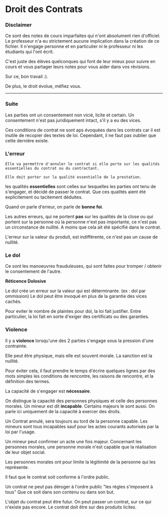 # Droit des Contrats

### Disclaimer
Ce sont des notes de cours imparfaites qui n'ont absolument rien d'officiel.
Le professeur n'a eu strictement aucune implication dans la création de ce
fichier. Il n'engage personne et en particulier ni le professeur ni les
étudiants qui l'ont écrit.

C'est juste des élèves quelconques qui font de leur mieux pour suivre en cours
et vous partager leurs notes pour vous aider dans vos révisions.

Sur ce, bon travail :).

De plus, le droit évolue, méfiez vous.

-----
### Suite

Les parties ont un consentement non vicié, licite et certain.
Un consentement n'est pas juridiquement intact, s'il y a eu des vices.

Ces conditions de contrat ne sont aps évoquées dans les contrats car 
il est inutile de recopier des textes de loi. Cependant, il ne faut pas
oublier que cette dernière existe.

### L'erreur
	Elle va permettre d'annuler le contrat si elle porte sur les qualités
	essentielles du contrat ou du contractant.

	Elle doit porter sur la qualité essentielle de la prestation.
	
les qualités **essentielles** sont celles sur lesquelles les parties ont
tenu de s'engager, et décidé de passer le contrat. Que ces qualités aient
été explicitement ou tacitement déduites.

Quand on parle d'erreur, on parle de **bonne foi**.

Les autres erreurs, qui ne portent **pas** sur les qualités de la close 
ou qui portent sur la personne où la personne n'est pas importante, ce n'est
pas un circonstance de nullité. A moins que cela ait été spécifié dans le contrat.

L'erreur sur la valeur du produit, est indifférente, ce n'est pas un cause
de nullité.

### Le dol
Ce sont les manoeuvres frauduleuses, qui sont faites pour tromper / obtenir
le consentement de l'autre.

**Réticence Dolosive**

Le dol crée  un erreur sur la valeur qui est déterminante. (ex : dol par ommission)
Le dol peut être invoqué en plus de la garantie des vices cachés.

Pour eviter le nombre de plaintes pour dol, la loi fait justifier.
Entre particulier, la loi fait en sorte d'exiger des certificats ou des garanties.

### Violence
Il y a **violence** lorsqu'une des 2 parties s'engage sous la pression d'une contrainte.

Elle peut être physique, mais elle est souvent morale.
La sanction est la nullité.

Pour éviter cela, il faut prendre le temps d'écrire quelques lignes par des mots
simples les conditions de rencontre, les raisons de rencontre, et la définition des
termes.

La capacité de s'engager est **nécessaire**.

On distingue la capacité des personnes physiques et celle des personnes morales.
Un mineur est dit **incapable**. Certains majeurs le sont aussi. On parle ici 
uniquement de la capacité à exercer des droits.

Un Contrat annulé, sera toujours au tord de la personne capable. Les mineurs sont tous
incapables sauf pour les actes courants autorisés par la loi par l'usage.

Un mineur peut confirmer un acte une fois majeur. Concernant les personnes morales, une
personne morale n'est capable que la réalisation de leur objet social.

Les personnes morales ont pour limite la légitimité de la personne qui les représente.

Il faut que le contrat soit conforme à l'ordre public.

Un contrat ne peut pas déroger à l'ordre public "les règles s'imposent à tous"
Que ce soit dans son contenu ou dans son but.

L'objet du contrat peut être futur.
On peut passer un contrat, sur ce qui n'existe pas encore.
Le contrat doit être sur des produits licites.

